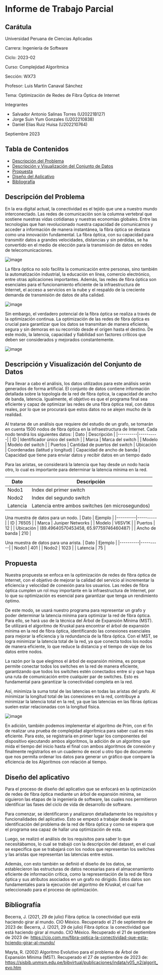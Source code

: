 # Informe de Trabajo Parcial

## Carátula
Universidad Peruana de Ciencias Aplicadas

Carrera: Ingeniería de Software

Ciclo: 2023-02

Curso: Complejidad Algorítmica

Sección: WX73

Profesor: Luis Martin Canaval Sánchez

Tema: Optimización de Redes de Fibra Óptica de Internet

Integrantes
- Salvador Antonio Salinas Torres (U20221B127)
- Jorge Suin Yum Gonzales (U202210838)
- Daniel Elias Ruiz Huisa (U202210764)

Septiembre 2023

## Tabla de Contenidos
- [Descripción del Problema](#descripción-del-problema)
- [Descripción y Visualización del Conjunto de Datos](#descripción-y-visualización-del-conjunto-de-datos)
- [Propuesta](#propuesta)
- [Diseño del Aplicativo](#disenio-del-aplicativo)
- [Bibliografía](#bibliografía)

## Descripción del Problema

En la era digital actual, la conectividad es el tejido que une a nuestro mundo interconectado. Las redes de comunicación son la columna vertebral que sostiene nuestras vidas cotidianas y nuestras economías globales. Entre las tecnologías que han revolucionado nuestra capacidad de comunicarnos y acceder a información de manera instantánea, la fibra óptica se destaca como una innovación fundamental. La fibra óptica, con su capacidad para transmitir datos a grandes velocidades, distancias y sin pérdidas, se ha convertido en el medio de elección para la transmisión de datos en redes de telecomunicaciones.

![image](imagenes/torres.jpg)

La fibra óptica no solo facilita la comunicación entre personas, sino también la automatización industrial, la educación en línea, comercio electrónico, entre otras aplicaciones importantes. Además, las redes de fibra óptica son esenciales para el funcionamiento eficiente de la infraestructura de Internet, el acceso a servicios en la nube y el respaldo de la creciente demanda de transmisión de datos de alta calidad.

![image](imagenes/switchs.png)

Sin embargo, el verdadero potencial de la fibra óptica se realiza a través de la optimización continua. La optimización de las redes de fibra óptica es crucial para garantizar que los datos se transmitan de manera eficiente, segura y sin demoras en su recorrido desde el origen hasta el destino. De este modo, la latencia, capacidad y fiabilidad son factores críticos que deben ser considerados y mejorados constantemente.

![image](imagenes/switch.jpg)


## Descripción y Visualización del Conjunto de Datos

Para llevar a cabo el análisis, los datos utilizados para este análisis serán generados de forma artificial. El conjunto de datos contiene información detallada sobre la topología de la red de fibra óptica, la capacidad de ancho de banda, latencia. Igualmente, el objetivo es que el programa final sea eficiente y capaz de optimizar las redes de una fibra óptica real, con datos reales, por lo que se procurará que estos datos no se alejen mucho de la realidad.

Al tratarse de un análisis que requiere del estudio de un grafo, se tomarán en cuenta 1500 nodos de fibra óptica en la infraestructura de Internet. Cada nodo tendrá los siguientes datos:
| Dato | Descripción |
|----------|----------|
| ID | Identificador único del switch |
| Marca | Marca del switch |
| Modelo | Modelo del switch |
| Puertos | Cantidad de puertos del switch
| Ubicación | Coordenadas (latitud y longitud)
| Capacidad de ancho de banda | Capacidad que tiene para enviar datos y recibir datos en un tiempo dado

Para las aristas, se considerará la latencia que hay desde un nodo hacia otro, lo cual es importante para determinar la latencia mínima en la red.

| Dato | Descripción |
|----------|----------|
| Nodo1 | Index del primer switch |
| Nodo2 | Index del segundo switch |
| Latencia | Latencia entre ambos switches (en microsegundos) |

Una muestra de datos para un nodo.
| Dato | Ejemplo |
|----------|----------|
| ID | 76505 |
| Marca | Juniper Networks |
| Modelo | V6SV1K |
| Puertos | 12 |
| Ubicación | (89.49640570453458, 65.97759746460487) |
| Ancho de banda | 210 |

Una muestra de datos para una arista.
| Dato | Ejemplo |
|----------|----------|
| Nodo1 | 401 |
| Nodo2 | 1023 |
| Latencia | 75 |

## Propuesta

Nuestra propuesta se enfoca en la optimización de redes de fibra óptica de Internet, con el objetivo de mejorar la calidad del servicio al incrementar la eficiencia y velocidad de conexión para los usuarios. Las redes de fibra óptica cumplen un rol muy importante en la infraestructura de Internet, por lo que su optimización es esencial para garantizar que tenga un rendimiento óptimo.

De este modo, se usará nuestro programa para representar un grafo y poder determinar la latencia mínima para optimizar la red de fibra óptica. Para ello, se hará uso de la técnica del Árbol de Expansión Mínima (MST). Se utilizará el algoritmo de Kruskal para encontrar el árbol de expansión mínima en la red de fibra óptica, identificando las conexiones esenciales para mejorar la eficiencia y la redundancia de la fibra óptica. Con el MST, se logra minimizar la latencia total de la red, ya que conecta todos los nodos de manera eficiente, lo que reduce la distancia y el tiempo de viaje de los datos entre nodos.

La razón por la que elegimos el árbol de expansión mínima, es porque permite conectar todos los switches en la red de manera eficiente, garantizando que todos los switches estén conectados entre sí y que haya una ruta de comunicación entre cualquier par de switches. Esto es fundamental para garantizar la conectividad completa en la red.

Así, minimiza la suma total de las latencias en todas las aristas del grafo. Al minimizar la longitud total de las conexiones en la red, contribuye a minimizar la latencia total en la red, ya que las latencias en las fibras ópticas suelen estar relacionadas con la longitud física.

![image](imagenes/expansionMinima.jpg)

En adición, también podemos implementar el algoritmo de Prim, con el fin de realizar una prueba de complejidad algorítmica para saber cual es más eficiente. Para esto, se registraría en primer lugar los componentes del dispositivo ejecutando ambos algoritmos, la adición de un algoritmo que mida el tiempo del inicio hasta el final con ambos algoritmos de conexión y finalmente registrarlos en un cuaderno de excel u otro tipo de documento que nos permita ordenar los datos para generar un gráfico que compare la eficiencia de los Algoritmos con relación al tiempo.

## Diseño del aplicativo

Para el proceso de diseño del aplicativo que se enfocará en la optimización de redes de fibra óptica mediante un árbol de expansión mínima, se siguieron las etapas de la ingeniería de software, las cuales nos permitieron identificar las fases del ciclo de vida de desarrollo de software.

Para comenzar, se identificaron y analizaron detalladamente los requisitos y funcionalidades del aplicativo. Esto se empezó a trabajar desde la identificación del problema de la red de fibra óptica y como se espera que el programa sea capaz de hallar una optimización de esta.

Luego, se realizó el análisis de los requisitos para saber lo que necesitábamos, lo cual se trabajó con la descripción del dataset, en el cual se especifica que se trabajará con los nodos que representan los switches y las aristas que representan las latencias entre estos.

Además, con esto también se definió el diseño de los datos, se establecieron las estructuras de datos necesarias para el almacenamiento eficiente de información crítica, como la representación de la red de fibra óptica y sus atributos asociados en un grafo no dirigido. Estos datos son fundamentales para la ejecución del algoritmo de Kruskal, el cual fue seleccionado para el proceso de optimización.


## Bibliografía

Becerra, J. (2021, 29 de julio) Fibra óptica: la conectividad que está haciendo girar al mundo. CIO México. Recuperado el 21 de septiembre de 2023 de: Becerra, J. (2021, 29 de julio) Fibra óptica: la conectividad que está haciendo girar al mundo. CIO México. Recuperado el 21 de septiembre de 2023 de: https://cio.com.mx/fibra-optica-la-conectividad-que-esta-hciendo-girar-al-mundo/

Mayta, R. (2002) Algoritmo Evolutivo para el problema de Árbol de Expansión Mínima (MST). Recuperado el 27 de septiembre de 2023 de: https://sisbib.unmsm.edu.pe/bibvirtual/publicaciones/indata/v05_n2/algorit_evo.htm


